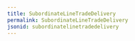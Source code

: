 ```yaml
---
title: SubordinateLineTradeDelivery
permalink: SubordinateLineTradeDelivery
jsonid: subordinatelinetradedelivery
---
```


